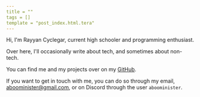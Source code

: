 ```yaml
---
title = ""
tags = []
template = "post_index.html.tera"
---
```


Hi, I'm Rayyan Cyclegar, current high schooler and programming enthusiast.

Over here, I'll occasionally write about tech, and sometimes about non-tech.

You can find me and my projects over on my [GitHub](https://github.com/AbooMinister25).

If you want to get in touch with me, you can do so through my email, [aboominister@gmail.com](mailto:aboominister@gmail.com), or on Discord through the user `aboominister`.
